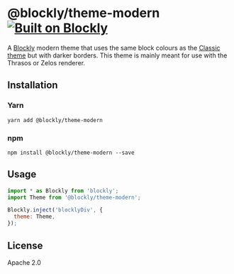 ---
---
# @blockly/theme-modern [![Built on Blockly](https://tinyurl.com/built-on-blockly)](https://github.com/google/blockly)

A [Blockly](https://www.npmjs.com/package/blockly) modern theme that uses the
same block colours as the [Classic theme](https://github.com/google/blockly/blob/master/core/theme/classic.js)
but with darker borders. This theme is mainly meant for use with the Thrasos or
Zelos renderer.

## Installation

### Yarn
```
yarn add @blockly/theme-modern
```

### npm
```
npm install @blockly/theme-modern --save
```

## Usage

```js
import * as Blockly from 'blockly';
import Theme from '@blockly/theme-modern';

Blockly.inject('blocklyDiv', {
  theme: Theme,
});

```

## License
Apache 2.0
